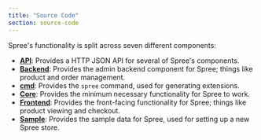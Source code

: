 ```yaml
---
title: "Source Code"
section: source-code
---
```


Spree's functionality is split across seven different components:

* [**API**](https://api.spreecommerce.org): Provides a HTTP JSON API for several of Spree's components.
* [**Backend**](https://github.com/spree/spree/tree/master/backend): Provides the admin backend component for Spree;
  things like product and order management.
* [**cmd**](https://github.com/spree/spree/tree/master/cmd): Provides the `spree` command, used for generating extensions.
* [**Core**](https://github.com/spree/spree/tree/master/core): Provides the minimum necessary functionality for Spree
  to work.
* [**Frontend**](https://github.com/spree/spree/tree/master/frontend): Provides the front-facing functionality for
  Spree; things like product viewing and checkout.
* [**Sample**](https://github.com/spree/spree/tree/master/sample): Provides the sample data for Spree, used for
  setting up a new Spree store.
